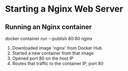 # Starting a Nginx Web Server

## Running an Nginx container 

docker container run --publish 80:80 nginx

 1. Downloaded image 'nginx' from Docker Hub
 2. Started a new container from that image
 3. Opened port 80 on the host IP
 4. Routes that traffic to the container IP, port 80 
